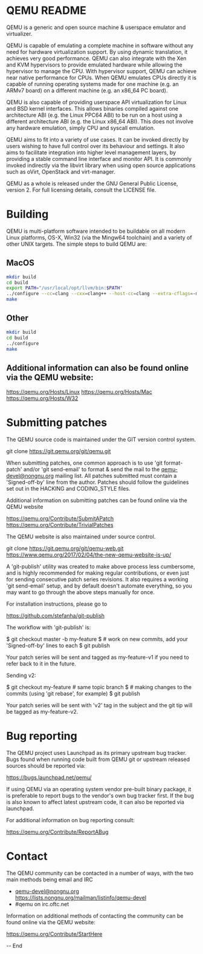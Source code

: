 # QEMU README

QEMU is a generic and open source machine & userspace emulator and
virtualizer.

QEMU is capable of emulating a complete machine in software without any
need for hardware virtualization support. By using dynamic translation,
it achieves very good performance. QEMU can also integrate with the Xen
and KVM hypervisors to provide emulated hardware while allowing the
hypervisor to manage the CPU. With hypervisor support, QEMU can achieve
near native performance for CPUs. When QEMU emulates CPUs directly it is
capable of running operating systems made for one machine (e.g. an ARMv7
board) on a different machine (e.g. an x86_64 PC board).

QEMU is also capable of providing userspace API virtualization for Linux
and BSD kernel interfaces. This allows binaries compiled against one
architecture ABI (e.g. the Linux PPC64 ABI) to be run on a host using a
different architecture ABI (e.g. the Linux x86_64 ABI). This does not
involve any hardware emulation, simply CPU and syscall emulation.

QEMU aims to fit into a variety of use cases. It can be invoked directly
by users wishing to have full control over its behaviour and settings.
It also aims to facilitate integration into higher level management
layers, by providing a stable command line interface and monitor API.
It is commonly invoked indirectly via the libvirt library when using
open source applications such as oVirt, OpenStack and virt-manager.

QEMU as a whole is released under the GNU General Public License,
version 2. For full licensing details, consult the LICENSE file.


# Building

QEMU is multi-platform software intended to be buildable on all modern
Linux platforms, OS-X, Win32 (via the Mingw64 toolchain) and a variety
of other UNIX targets. The simple steps to build QEMU are:

## MacOS
```bash
mkdir build
cd build
export PATH="/usr/local/opt/llvm/bin:$PATH"
../configure --cc=clang --cxx=clang++ --host-cc=clang --extra-cflags=-mavx2 --extra-cxxflags="-I/usr/local/opt/llvm/include" --extra-ldflags="-L/usr/local/opt/llvm/lib -L/usr/local/opt/libffi/lib -L/usr/local/opt/llvm/lib -Wl,-rpath,/usr/local/opt/llvm/lib" --target-list=aarch64-softmmu --enable-cocoa
make
```

## Other
```bash
mkdir build
cd build
../configure
make
```

## Additional information can also be found online via the QEMU website:

  https://qemu.org/Hosts/Linux
  https://qemu.org/Hosts/Mac
  https://qemu.org/Hosts/W32


# Submitting patches

The QEMU source code is maintained under the GIT version control system.

   git clone https://git.qemu.org/git/qemu.git

When submitting patches, one common approach is to use 'git
format-patch' and/or 'git send-email' to format & send the mail to the
qemu-devel@nongnu.org mailing list. All patches submitted must contain
a 'Signed-off-by' line from the author. Patches should follow the
guidelines set out in the HACKING and CODING_STYLE files.

Additional information on submitting patches can be found online via
the QEMU website

  https://qemu.org/Contribute/SubmitAPatch
  https://qemu.org/Contribute/TrivialPatches

The QEMU website is also maintained under source control.

  git clone https://git.qemu.org/git/qemu-web.git
  https://www.qemu.org/2017/02/04/the-new-qemu-website-is-up/

A 'git-publish' utility was created to make above process less
cumbersome, and is highly recommended for making regular contributions,
or even just for sending consecutive patch series revisions. It also
requires a working 'git send-email' setup, and by default doesn't
automate everything, so you may want to go through the above steps
manually for once.

For installation instructions, please go to

  https://github.com/stefanha/git-publish

The workflow with 'git-publish' is:

  $ git checkout master -b my-feature
  $ # work on new commits, add your 'Signed-off-by' lines to each
  $ git publish

Your patch series will be sent and tagged as my-feature-v1 if you need to refer
back to it in the future.

Sending v2:

  $ git checkout my-feature # same topic branch
  $ # making changes to the commits (using 'git rebase', for example)
  $ git publish

Your patch series will be sent with 'v2' tag in the subject and the git tip
will be tagged as my-feature-v2.

# Bug reporting

The QEMU project uses Launchpad as its primary upstream bug tracker. Bugs
found when running code built from QEMU git or upstream released sources
should be reported via:

  https://bugs.launchpad.net/qemu/

If using QEMU via an operating system vendor pre-built binary package, it
is preferable to report bugs to the vendor's own bug tracker first. If
the bug is also known to affect latest upstream code, it can also be
reported via launchpad.

For additional information on bug reporting consult:

  https://qemu.org/Contribute/ReportABug


# Contact

The QEMU community can be contacted in a number of ways, with the two
main methods being email and IRC

 - qemu-devel@nongnu.org
   https://lists.nongnu.org/mailman/listinfo/qemu-devel
 - #qemu on irc.oftc.net

Information on additional methods of contacting the community can be
found online via the QEMU website:

  https://qemu.org/Contribute/StartHere

-- End
